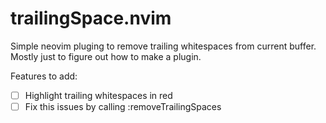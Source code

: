 # trailingSpace.nvim
Simple neovim pluging to remove trailing whitespaces from current buffer. Mostly just to figure out how to make a plugin.

Features to add:
- [ ] Highlight trailing whitespaces in red
- [ ] Fix this issues by calling :removeTrailingSpaces
